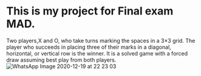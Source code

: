 # This is my project for Final exam MAD.<br>
Two players,X and O, who take turns marking the spaces in a 3×3 grid. The player who succeeds in placing three of their marks in a diagonal, horizontal, or vertical row is the winner. It is a solved game with a forced draw assuming best play from both players.<br>
![WhatsApp Image 2020-12-19 at 22 23 03](https://user-images.githubusercontent.com/55078504/102694491-9681c700-424b-11eb-8123-a3e6f6697967.jpeg)
